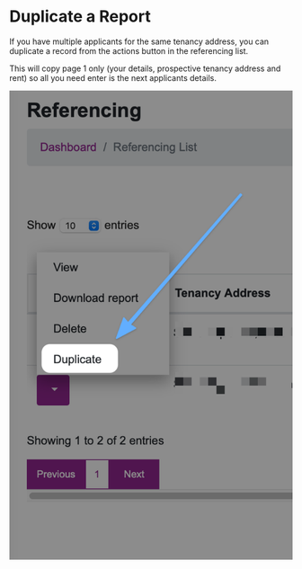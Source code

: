 # Duplicate a Report

If you have multiple applicants for the same tenancy address, you can duplicate a record from the actions button in the referencing list.

This will copy page 1 only (your details, prospective tenancy address and rent) so all you need enter is the next applicants details.

![](<../.gitbook/assets/CleanShot 2021-01-21 at 15.54.29@2x.png>)
